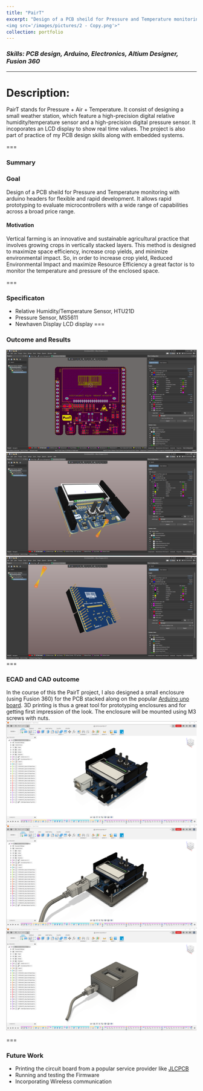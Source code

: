 ```yaml
---
title: "PairT"
excerpt: "Design of a PCB sheild for Pressure and Temperature monitoring with arduino headers for flexible and rapid development. It allows rapid prototyping to evaluate microcontrollers with a wide range of capabilities across a broad price range.
<img src='/images/pictures/2 - Copy.png'>"
collection: portfolio
---
```


### _Skills: PCB design, Arduino, Electronics, Altium Designer, Fusion 360_

****

Description:
===

PairT stands for Pressure + Air + Temperature. It consist of designing a small weather station, which feature a high-precision digital relative humidity/temperature sensor and a high-precision digital pressure sensor. It incoporates an LCD display to show real time values. The project is also part of practice of my PCB design skills along with embedded systems.

===

### Summary 

### Goal
Design of a PCB sheild for Pressure and Temperature monitoring with arduino headers for flexible and rapid development. It allows rapid prototyping to evaluate microcontrollers with a wide range of capabilities across a broad price range.

#### Motivation

Vertical farming is an innovative and sustainable agricultural practice that involves growing crops in vertically stacked layers. This method is designed to maximize space efficiency, increase crop yields, and minimize environmental impact. So, in order to increase crop yield, Reduced Environmental Impact and maximize Resource Efficiency a great factor is to monitor the temperature and pressure of the enclosed space.

===

### Specificaton
- Relative Humidity/Temperature Sensor, HTU21D
- Pressure Sensor, MS5611
- Newhaven Display LCD display
===

### Outcome and Results
<img src='/images/pictures/3.png'>
<img src='/images/pictures/2.png'>
<img src='/images/pictures/4.png'>
===

### ECAD and CAD outcome
In the course of this the PairT project, I also designed a small enclosure (using Fusion 360) for the PCB stacked along on the popular <a href="[url](https://store.arduino.cc/products/arduino-uno-rev3)">Arduino uno board</a>. 3D printing is thus a great tool for prototyping enclosures and for getting first impression of the look. The enclosure will be mounted using M3 screws with nuts.
<img src='/images/pictures/7.png'>
<img src='/images/pictures/6.png'>
<img src='/images/pictures/5.png'>

===

### Future Work
- Printing the circuit board from a popular service provider like <a href="[url](https://jlcpcb.com/)">JLCPCB</a>
- Running and testing the Firmware
- Incorporating Wireless communication
